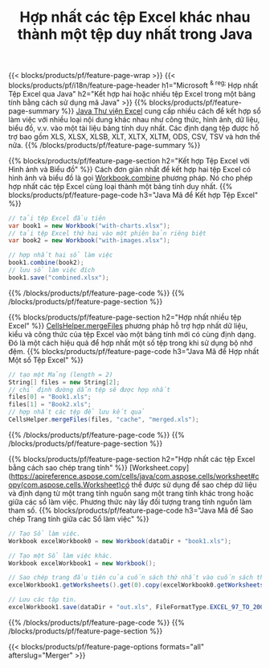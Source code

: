 ﻿---
title: Hợp nhất các tệp Excel khác nhau thành một tệp duy nhất trong Java
url: /vi/java/merger/
description: Hợp nhất các tệp Excel bằng cách sử dụng Java thành nhiều trang tính hoặc một trang tính. Hợp nhất, kết hợp hoặc nối các tài liệu Excel sang PDF, Hình ảnh và HTML.
---
{{< blocks/products/pf/feature-page-wrap >}}
{{< blocks/products/pf/i18n/feature-page-header h1="Microsoft <sup> & reg; </sup> Hợp nhất Tệp Excel qua Java" h2="Kết hợp hai hoặc nhiều tệp Excel trong một bảng tính bằng cách sử dụng mã Java" >}}
{{% blocks/products/pf/feature-page-summary %}}
[Java Thư viện Excel](/cells/java/) cung cấp nhiều cách để kết hợp sổ làm việc với nhiều loại nội dung khác nhau như công thức, hình ảnh, dữ liệu, biểu đồ, v.v. vào một tài liệu bảng tính duy nhất. Các định dạng tệp được hỗ trợ bao gồm XLS, XLSX, XLSB, XLT, XLTX, XLTM, ODS, CSV, TSV và hơn thế nữa.
{{% /blocks/products/pf/feature-page-summary %}}

{{% blocks/products/pf/feature-page-section h2="Kết hợp Tệp Excel với Hình ảnh và Biểu đồ" %}}
Cách đơn giản nhất để kết hợp hai tệp Excel có hình ảnh và biểu đồ là gọi [Workbook.combine](https://apireference.aspose.com/cells/java/com.aspose.cells/workbook#combine(com.aspose.cells.Workbook)) phương pháp. Nó cho phép hợp nhất các tệp Excel cùng loại thành một bảng tính duy nhất.
{{% blocks/products/pf/feature-page-code h3="Java Mã để Kết hợp Tệp Excel" %}}

```cs
// tải tệp Excel đầu tiên
var book1 = new Workbook("with-charts.xlsx");
// tải tệp Excel thứ hai vào một phiên bản riêng biệt
var book2 = new Workbook("with-images.xlsx");

// hợp nhất hai sổ làm việc
book1.combine(book2);
// lưu sổ làm việc đích 
book1.save("combined.xlsx");

```
{{% /blocks/products/pf/feature-page-code %}}
{{% /blocks/products/pf/feature-page-section %}}

{{% blocks/products/pf/feature-page-section h2="Hợp nhất nhiều tệp Excel" %}}
[CellsHelper.mergeFiles](https://apireference.aspose.com/cells/java/com.aspose.cells/cellshelper#mergeFiles) phương pháp hỗ trợ hợp nhất dữ liệu, kiểu và công thức của tệp Excel vào một bảng tính mới có cùng định dạng. Đó là một cách hiệu quả để hợp nhất một số tệp trong khi sử dụng bộ nhớ đệm. 
{{% blocks/products/pf/feature-page-code h3="Java Mã để Hợp nhất Một số Tệp Excel" %}}

```cs
// tạo một Mảng (length = 2)
String[] files = new String[2];
// chỉ định đường dẫn tệp sẽ được hợp nhất
files[0] = "Book1.xls";
files[1] = "Book2.xls";
// hợp nhất các tệp để lưu kết quả
CellsHelper.mergeFiles(files, "cache", "merged.xls");


```
{{% /blocks/products/pf/feature-page-code %}}
{{% /blocks/products/pf/feature-page-section %}}

{{% blocks/products/pf/feature-page-section h2="Hợp nhất các tệp Excel bằng cách sao chép trang tính" %}}
[Worksheet.copy](https://apireference.aspose.com/cells/java/com.aspose.cells/worksheet#copy(com.aspose.cells.Worksheet)có thể được sử dụng để sao chép dữ liệu và định dạng từ một trang tính nguồn sang một trang tính khác trong hoặc giữa các sổ làm việc. Phương thức này lấy đối tượng trang tính nguồn làm tham số.
{{% blocks/products/pf/feature-page-code h3="Java Mã để Sao chép Trang tính giữa các Sổ làm việc" %}}

```cs
// Tạo Sổ làm việc.
Workbook excelWorkbook0 = new Workbook(dataDir + "book1.xls");

// Tạo một Sổ làm việc khác.
Workbook excelWorkbook1 = new Workbook();

// Sao chép trang đầu tiên của cuốn sách thứ nhất vào cuốn sách thứ hai.
excelWorkbook1.getWorksheets().get(0).copy(excelWorkbook0.getWorksheets().get(0));

// Lưu các tập tin.
excelWorkbook1.save(dataDir + "out.xls", FileFormatType.EXCEL_97_TO_2003);

```
{{% /blocks/products/pf/feature-page-code %}}
{{% /blocks/products/pf/feature-page-section %}}

{{< blocks/products/pf/feature-page-options formats="all" afterslug="Merger" >}}